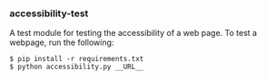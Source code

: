 ### accessibility-test

A test module for testing the accessibility of a web page.  To test a webpage, run the following:

```
$ pip install -r requirements.txt
$ python accessibility.py __URL__
```
